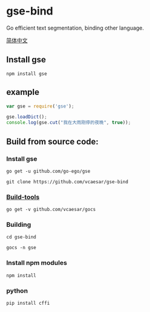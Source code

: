 # gse-bind

Go efficient text segmentation, binding other language.

[简体中文](https://github.com/vcaesar/gse-bind/blob/master/README_zh.md)

## Install gse
```
npm install gse
```

## example

```js
var gse = require('gse');

gse.loadDict();
console.log(gse.cut("我在大雨刚停的夜晚", true));
```

## Build from source code:

### Install gse
```
go get -u github.com/go-ego/gse
```
```
git clone https://github.com/vcaesar/gse-bind
```

### [Build-tools](http://github.com/vcaesar/gocs)
```
go get -v github.com/vcaesar/gocs
```

### Building

```
cd gse-bind
```

```
gocs -n gse
```

### Install npm modules 

```
npm install
```

### python

```
pip install cffi
```